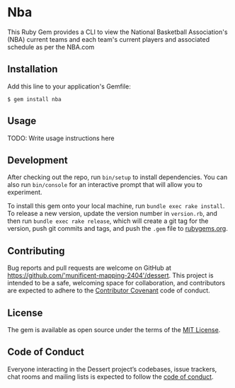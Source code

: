 # Nba

This Ruby Gem provides a CLI to view the National Basketball Association's (NBA) current teams and each team's current players and associated schedule as per the NBA.com

## Installation

Add this line to your application's Gemfile:

    $ gem install nba

## Usage

TODO: Write usage instructions here

## Development

After checking out the repo, run `bin/setup` to install dependencies. You can also run `bin/console` for an interactive prompt that will allow you to experiment.

To install this gem onto your local machine, run `bundle exec rake install`. To release a new version, update the version number in `version.rb`, and then run `bundle exec rake release`, which will create a git tag for the version, push git commits and tags, and push the `.gem` file to [rubygems.org](https://rubygems.org).

## Contributing

Bug reports and pull requests are welcome on GitHub at https://github.com/'munificent-mapping-2404'/dessert. This project is intended to be a safe, welcoming space for collaboration, and contributors are expected to adhere to the [Contributor Covenant](http://contributor-covenant.org) code of conduct.

## License

The gem is available as open source under the terms of the [MIT License](https://opensource.org/licenses/MIT).

## Code of Conduct

Everyone interacting in the Dessert project’s codebases, issue trackers, chat rooms and mailing lists is expected to follow the [code of conduct](https://github.com/'munificent-mapping-2404'/dessert/blob/master/CODE_OF_CONDUCT.md).

